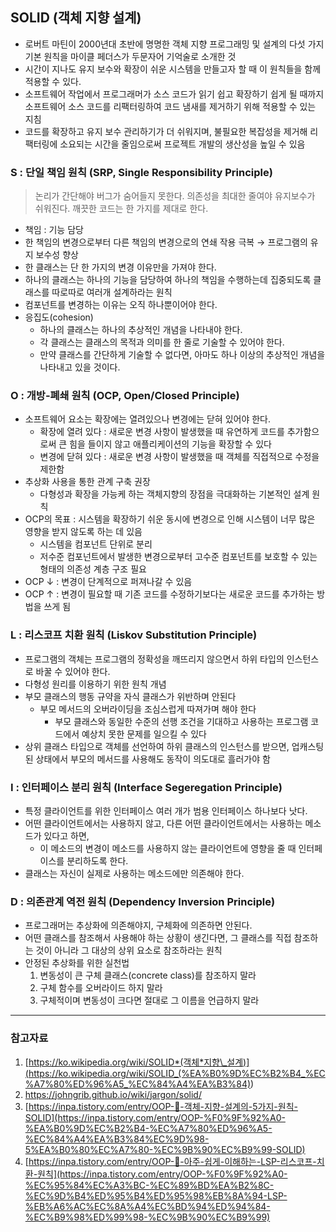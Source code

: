 ## SOLID (객체 지향 설계)

- 로버트 마틴이 2000년대 초반에 명명한 객체 지향 프로그래밍 및 설계의 다섯 가지 기본 원칙을 마이클 페더스가 두문자어 기억술로 소개한 것
- 시간이 지나도 유지 보수와 확장이 쉬운 시스템을 만들고자 할 때 이 원칙들을 함께 적용할 수 있다.
- 소프트웨어 작업에서 프로그래머가 소스 코드가 읽기 쉽고 확장하기 쉽게 될 때까지 소프트웨어 소스 코드를 리팩터링하여 코드 냄새를 제거하기 위해 적용할 수 있는 지침
- 코드를 확장하고 유지 보수 관리하기가 더 쉬워지며, 불필요한 복잡성을 제거해 리팩터링에 소요되는 시간을 줄임으로써 프로젝트 개발의 생산성을 높일 수 있음

### S : 단일 책임 원칙 (SRP, Single Responsibility Principle)

> 논리가 간단해야 버그가 숨어들지 못한다. 의존성을 최대한 줄여야 유지보수가 쉬워진다. 깨끗한 코드는 한 가지를 제대로 한다.

- 책임 : 기능 담당
- 한 책임의 변경으로부터 다른 책임의 변경으로의 연쇄 작용 극복 → 프로그램의 유지 보수성 향상
- 한 클래스는 단 한 가지의 변경 이유만을 가져야 한다.
- 하나의 클래스는 하나의 기능을 담당하여 하나의 책임을 수행하는데 집중되도록 클래스를 따로따로 여러개 설계하라는 원칙
- 컴포넌트를 변경하는 이유는 오직 하나뿐이어야 한다.
- 응집도(cohesion)
  - 하나의 클래스는 하나의 추상적인 개념을 나타내야 한다.
  - 각 클래스는 클래스의 목적과 의미를 한 줄로 기술할 수 있어야 한다.
  - 만약 클래스를 간단하게 기술할 수 없다면, 아마도 하나 이상의 추상적인 개념을 나타내고 있을 것이다.

### O : 개방-폐쇄 원칙 (OCP, Open/Closed Principle)

- 소프트웨어 요소는 확장에는 열려있으나 변경에는 닫혀 있어야 한다.
  - 확장에 열려 있다 : 새로운 변경 사항이 발생했을 때 유연하게 코드를 추가함으로써 큰 힘을 들이지 않고 애플리케이션의 기능을 확장할 수 있다
  - 변경에 닫혀 있다 : 새로운 변경 사항이 발생했을 때 객체를 직접적으로 수정을 제한함
- 추상화 사용을 통한 관계 구축 권장
  - 다형성과 확장을 가능케 하는 객체지향의 장점을 극대화하는 기본적인 설계 원칙
- OCP의 목표 : 시스템을 확장하기 쉬운 동시에 변경으로 인해 시스템이 너무 많은 영향을 받지 않도록 하는 데 있음
  - 시스템을 컴포넌트 단위로 분리
  - 저수준 컴포넌트에서 발생한 변경으로부터 고수준 컴포넌트를 보호할 수 있는 형태의 의존성 계층 구조 필요
- OCP ↓ : 변경이 단계적으로 퍼져나갈 수 있음
- OCP ↑ : 변경이 필요할 때 기존 코드를 수정하기보다는 새로운 코드를 추가하는 방법을 쓰게 됨

### L : 리스코프 치환 원칙 (Liskov Substitution Principle)

- 프로그램의 객체는 프로그램의 정확성을 깨뜨리지 않으면서 하위 타입의 인스턴스로 바꿀 수 있어야 한다.
- 다형성 원리를 이용하기 위한 원칙 개념
- 부모 클래스의 행동 규약을 자식 클래스가 위반하며 안된다
  - 부모 메서드의 오버라이딩을 조심스럽게 따져가며 해야 한다
    - 부모 클래스와 동일한 수준의 선행 조건을 기대하고 사용하는 프로그램 코드에서 예상치 못한 문제를 일으킬 수 있다
- 상위 클래스 타입으로 객체를 선언하여 하위 클래스의 인스턴스를 받으면, 업캐스팅된 상태에서 부모의 메서드를 사용해도 동작이 의도대로 흘러가야 함

### I : 인터페이스 분리 원칙 (Interface Segeregation Principle)

- 특정 클라이언트를 위한 인터페이스 여러 개가 범용 인터페이스 하나보다 낫다.
- 어떤 클라이언트에서는 사용하지 않고, 다른 어떤 클라이언트에서는 사용하는 메소드가 있다고 하면,
  - 이 메소드의 변경이 메소드를 사용하지 않는 클라이언트에 영향을 줄 때 인터페이스를 분리하도록 한다.
- 클래스는 자신이 실제로 사용하는 메소드에만 의존해야 한다.

### D : 의존관계 역전 원칙 (Dependency Inversion Principle)

- 프로그래머는 추상화에 의존해야지, 구체화에 의존하면 안된다.
- 어떤 클래스를 참조해서 사용해야 하는 상황이 생긴다면, 그 클래스를 직접 참조하는 것이 아니라 그 대상의 상위 요소로 참조하라는 원칙
- 안정된 추상화를 위한 실천법
  1. 변동성이 큰 구체 클래스(concrete class)를 참조하지 말라
  2. 구체 함수를 오버라이드 하지 말라
  3. 구체적이며 변동성이 크다면 절대로 그 이름을 언급하지 말라

---

### 참고자료

1. [https://ko.wikipedia.org/wiki/SOLID*(객체*지향\_설계)](<https://ko.wikipedia.org/wiki/SOLID_(%EA%B0%9D%EC%B2%B4_%EC%A7%80%ED%96%A5_%EC%84%A4%EA%B3%84)>)
2. https://johngrib.github.io/wiki/jargon/solid/
3. [https://inpa.tistory.com/entry/OOP-💠-객체-지향-설계의-5가지-원칙-SOLID](https://inpa.tistory.com/entry/OOP-%F0%9F%92%A0-%EA%B0%9D%EC%B2%B4-%EC%A7%80%ED%96%A5-%EC%84%A4%EA%B3%84%EC%9D%98-5%EA%B0%80%EC%A7%80-%EC%9B%90%EC%B9%99-SOLID)
4. [https://inpa.tistory.com/entry/OOP-💠-아주-쉽게-이해하는-LSP-리스코프-치환-원칙](https://inpa.tistory.com/entry/OOP-%F0%9F%92%A0-%EC%95%84%EC%A3%BC-%EC%89%BD%EA%B2%8C-%EC%9D%B4%ED%95%B4%ED%95%98%EB%8A%94-LSP-%EB%A6%AC%EC%8A%A4%EC%BD%94%ED%94%84-%EC%B9%98%ED%99%98-%EC%9B%90%EC%B9%99)
